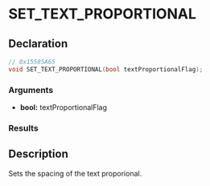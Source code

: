 # SET_TEXT_PROPORTIONAL

## Declaration
```cpp
// 0x15585A65
void SET_TEXT_PROPORTIONAL(bool textProportionalFlag);
```

### Arguments
- **bool:** textProportionalFlag

### Results

## Description
Sets the spacing of the text proporional.